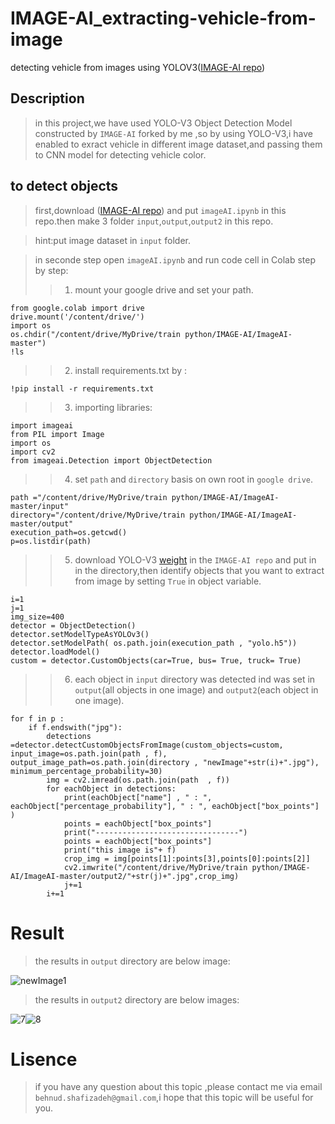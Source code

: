 # IMAGE-AI_extracting-vehicle-from-image
detecting vehicle from images using YOLOV3([IMAGE-AI repo](https://github.com/OlafenwaMoses/ImageAI))
## Description

> in this project,we have used YOLO-V3 Object Detection Model constructed by `IMAGE-AI` forked by me ,so by using YOLO-V3,i have enabled to exract vehicle in different image dataset,and passing them to CNN model for detecting vehicle color.

## to detect objects
>first,download ([IMAGE-AI repo](https://github.com/OlafenwaMoses/ImageAI)) and put `imageAI.ipynb` in this repo.then make 3 folder `input`,`output`,`output2` in this repo.

>hint:put image dataset in `input` folder.

>in seconde step open `imageAI.ipynb` and run code cell in Colab step by step:
>> 1) mount your google drive and set your path.
```
from google.colab import drive
drive.mount('/content/drive/')
import os
os.chdir("/content/drive/MyDrive/train python/IMAGE-AI/ImageAI-master")
!ls
```
>> 2) install requirements.txt by :
```
!pip install -r requirements.txt
```
>> 3) importing libraries:
```
import imageai
from PIL import Image
import os 
import cv2
from imageai.Detection import ObjectDetection
```
>> 4) set `path` and `directory` basis on own root in `google drive`.
```
path ="/content/drive/MyDrive/train python/IMAGE-AI/ImageAI-master/input"
directory="/content/drive/MyDrive/train python/IMAGE-AI/ImageAI-master/output"
execution_path=os.getcwd()
p=os.listdir(path)
```
>> 5) download YOLO-V3 [weight](https://github.com/OlafenwaMoses/ImageAI/releases/download/1.0/yolo.h5) in the `IMAGE-AI repo` and put in in the directory,then identify objects that you want to extract from image by setting `True` in object variable.
```
i=1
j=1
img_size=400
detector = ObjectDetection()
detector.setModelTypeAsYOLOv3()
detector.setModelPath( os.path.join(execution_path , "yolo.h5"))
detector.loadModel()
custom = detector.CustomObjects(car=True, bus= True, truck= True)
```
>> 6) each object in `input` directory was detected ind was set in `output`(all objects in one image) and `output2`(each object in one image).
```
for f in p :
    if f.endswith("jpg"):
        detections =detector.detectCustomObjectsFromImage(custom_objects=custom, input_image=os.path.join(path , f), output_image_path=os.path.join(directory , "newImage"+str(i)+".jpg"), minimum_percentage_probability=30)
        img = cv2.imread(os.path.join(path  , f))
        for eachObject in detections:
            print(eachObject["name"] , " : ", eachObject["percentage_probability"], " : ", eachObject["box_points"] )
            points = eachObject["box_points"]
            print("--------------------------------")
            points = eachObject["box_points"]
            print("this image is"+ f)
            crop_img = img[points[1]:points[3],points[0]:points[2]]
            cv2.imwrite("/content/drive/MyDrive/train python/IMAGE-AI/ImageAI-master/output2/"+str(j)+".jpg",crop_img)
            j+=1
        i+=1  
```

# Result
>the results in `output` directory are below image:

![newImage1](https://user-images.githubusercontent.com/53394692/110380627-9c7a8d80-806d-11eb-815f-8774ed656aaa.jpg)

>the results in `output2` directory are below images:

![7](https://user-images.githubusercontent.com/53394692/110381085-40643900-806e-11eb-87dc-c5425417471f.jpg)![8](https://user-images.githubusercontent.com/53394692/110381089-40fccf80-806e-11eb-81ef-6497894029c4.jpg)

# Lisence
>if you have any question about this topic ,please contact me via email `behnud.shafizadeh@gmail.com`,i hope that this topic will be useful for you.












